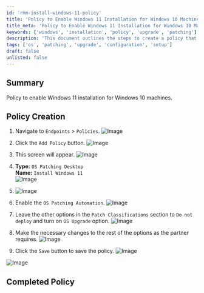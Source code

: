 ```yaml
---
id: 'rmm-install-windows-11-policy'
title: 'Policy to Enable Windows 11 Installation for Windows 10 Machines'
title_meta: 'Policy to Enable Windows 11 Installation for Windows 10 Machines'
keywords: ['windows', 'installation', 'policy', 'upgrade', 'patching']
description: 'This document outlines the steps to create a policy that enables the installation of Windows 11 on Windows 10 machines, including navigation through the endpoints and configuring necessary settings.'
tags: ['os', 'patching', 'upgrade', 'configuration', 'setup']
draft: false
unlisted: false
---
```

## Summary

Policy to enable Windows 11 installation for Windows 10 machines.

## Policy Creation

1. Navigate to `Endpoints` > `Policies`.
   ![Image](..\..\..\static\img\Install-Windows-11\image_14.png)

2. Click the `Add Policy` button.
   ![Image](..\..\..\static\img\Install-Windows-11\image_15.png)

3. This screen will appear.
   ![Image](..\..\..\static\img\Install-Windows-11\image_16.png)

4. **Type:** `OS Patching Desktop`  
   **Name:** `Install Windows 11`  
   ![Image](..\..\..\static\img\Install-Windows-11\image_17.png)

5. ![Image](..\..\..\static\img\Install-Windows-11\image_18.png)

6. Enable the `OS Patching Automation`.
   ![Image](..\..\..\static\img\Install-Windows-11\image_19.png)

7. Leave the other options in the `Patch Classifications` section to `Do not deploy` and turn on `OS Upgrade` option.
   ![Image](..\..\..\static\img\Install-Windows-11\image_20.png)

8. Make the necessary changes to the rest of the options as the partner requires.
   ![Image](..\..\..\static\img\Install-Windows-11\image_21.png)

9. Click the `Save` button to save the policy.
   ![Image](..\..\..\static\img\Install-Windows-11\image_22.png)

![Image](..\..\..\static\img\Install-Windows-11\image_23.png)

## Completed Policy



